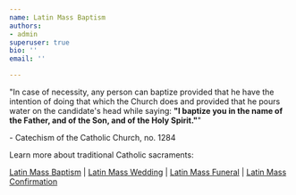 ```yaml
---
name: Latin Mass Baptism
authors:
- admin
superuser: true
bio: ''
email: ''

---
```


<html prefix="og: http://ogp.me/ns#">
<head>
<title>Latin Mass Baptism</title>
<meta property="og:title" content="Latin Mass Baptism" />
<meta property="og:type" content="website" />
<meta property="og:url" content="https://www.latinmassbaptism.com/" />
<meta property="og:image" content="https://latinmassbaptism.com/img/sharing.png" />
</head>
</html>

"In case of necessity, any person can baptize provided that he have the intention of doing that which the Church does and provided that he pours water on the candidate's head while saying: **"I baptize you in the name of the Father, and of the Son, and of the Holy Spirit."**"

\- Catechism of the Catholic Church, no. 1284

Learn more about traditional Catholic sacraments:

[Latin Mass Baptism](https://www.latinmassbaptism.com/) | [Latin Mass Wedding](https://www.latinmasswedding.com/) | [Latin Mass Funeral](https://www.latinmassfuneral.com/) | [Latin Mass Confirmation](https://www.latinmassconfirmation.com/)
